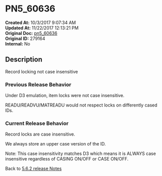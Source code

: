 # PN5_60636

**Created At:** 10/3/2017 9:07:34 AM  
**Updated At:** 11/22/2017 12:13:21 PM  
**Original Doc:** [pn5_60636](https://docs.jbase.com/36526-5-6-2-release-notes/pn5_60636)  
**Original ID:** 279164  
**Internal:** No  

## Description

Record locking not case insensitive

### Previous Release Behavior

Under D3 emulation, item locks were not case insensitive.

READU/READVU/MATREADU would not respect locks on differently cased IDs.

### Current Release Behavior

Record locks are case insensitive.

We always store an upper case version of the ID.

Note: This case insensitivity matches D3 which means it is ALWAYS case insensitive regardless of CASING ON/OFF or CASE ON/OFF.

Back to [5.6.2 release Notes](./../README.md)
